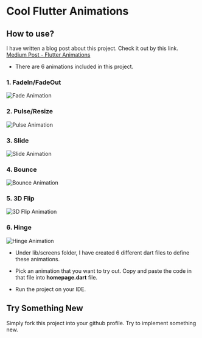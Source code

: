#  Cool Flutter Animations

## How to use?
I have written a blog post about this project. Check it out by this link.
[Medium Post - Flutter Animations](https://medium.com/@sahanamarsha/cool-flutter-animations-that-you-can-try-794467eb59e7 "Medium Post - Flutter Animations")

- There are 6 animations included in this project.

### 1. FadeIn/FadeOut

![Fade Animation](https://media.giphy.com/media/hSdkhXHGBETx0dT63E/giphy.gif)

### 2. Pulse/Resize

![Pulse Animation](https://media.giphy.com/media/QZOtGCbBUT0EiA3XsD/giphy.gif)

### 3. Slide

![Slide Animation](https://media.giphy.com/media/H1Z6UhsMFsqxyYT21V/giphy.gif)

### 4. Bounce

![Bounce Animation](https://media.giphy.com/media/gHioJTT63Voz78BkL4/giphy.gif)

### 5. 3D Flip

![3D Flip Animation](https://media.giphy.com/media/kfWb2FRTe7gqT7Fhfh/giphy.gif)

### 6. Hinge

![Hinge Animation](https://media.giphy.com/media/VHfRHJlBCLdUd5CaFQ/giphy.gif)

- Under lib/screens folder, I have created 6 different dart files to define these animations. 

- Pick an animation that you want to try out. Copy and paste the code in that file into **homepage.dart**  file.

- Run the project on your IDE.

## Try Something New
Simply fork this project into your github profile. Try to implement something new.
